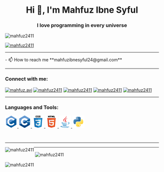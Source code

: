 <!---
- 👋 Hi, I’m @Mahfuz2411.
- 👀 I’m interested in programming.
- 🌱 I’m currently learning Python.
- 📫 How to reach me -> mahfuzibnesyful24@gmail.com.


Mahfuz2411/Mahfuz2411 is a ✨ special ✨ repository because its `README.md` (this file) appears on your GitHub profile.
You can click the Preview link to take a look at your changes.
--->

<h1 align="center">Hi 👋, I'm Mahfuz Ibne Syful</h1>
<h3 align="center">I love programming in every universe</h3>

<p align="left"> <img src="https://komarev.com/ghpvc/?username=mahfuz2411&label=Profile%20views&color=0e75b6&style=flat" alt="mahfuz2411" /> </p>

<p align="left"> <a href="https://github.com/ryo-ma/github-profile-trophy"><img src="https://github-profile-trophy.vercel.app/?username=mahfuz2411" alt="mahfuz2411" /></a> </p>
<hr/>
- 📫 How to reach me **mahfuzibnesyful24@gmail.com**
<hr/>
<h3 align="left">Connect with me:</h3>
<p align="left">
<a href="https://instagram.com/mahfuz.avi" target="blank"><img align="center" src="https://raw.githubusercontent.com/rahuldkjain/github-profile-readme-generator/master/src/images/icons/Social/instagram.svg" alt="mahfuz.avi" height="30" width="40" /></a>
<a href="https://www.codechef.com/users/mahfuz2411" target="blank"><img align="center" src="https://cdn.jsdelivr.net/npm/simple-icons@3.1.0/icons/codechef.svg" alt="mahfuz2411" height="30" width="40" /></a>
<a href="https://www.hackerrank.com/mahfuz2411" target="blank"><img align="center" src="https://raw.githubusercontent.com/rahuldkjain/github-profile-readme-generator/master/src/images/icons/Social/hackerrank.svg" alt="mahfuz2411" height="30" width="40" /></a>
<a href="https://codeforces.com/profile/mahfuz2411" target="blank"><img align="center" src="https://raw.githubusercontent.com/rahuldkjain/github-profile-readme-generator/master/src/images/icons/Social/codeforces.svg" alt="mahfuz2411" height="30" width="40" /></a>
<a href="https://www.leetcode.com/mahfuz2411" target="blank"><img align="center" src="https://raw.githubusercontent.com/rahuldkjain/github-profile-readme-generator/master/src/images/icons/Social/leet-code.svg" alt="mahfuz2411" height="30" width="40" /></a>
</p>

<hr/>

<h3 align="left">Languages and Tools:</h3>
<p align="left"> <a href="https://www.cprogramming.com/" target="_blank" rel="noreferrer"> <img src="https://raw.githubusercontent.com/devicons/devicon/master/icons/c/c-original.svg" alt="c" width="40" height="40"/> </a> <a href="https://www.w3schools.com/cpp/" target="_blank" rel="noreferrer"> <img src="https://raw.githubusercontent.com/devicons/devicon/master/icons/cplusplus/cplusplus-original.svg" alt="cplusplus" width="40" height="40"/> </a> <a href="https://www.w3schools.com/css/" target="_blank" rel="noreferrer"> <img src="https://raw.githubusercontent.com/devicons/devicon/master/icons/css3/css3-original-wordmark.svg" alt="css3" width="40" height="40"/> </a> <a href="https://www.w3.org/html/" target="_blank" rel="noreferrer"> <img src="https://raw.githubusercontent.com/devicons/devicon/master/icons/html5/html5-original-wordmark.svg" alt="html5" width="40" height="40"/> </a> <a href="https://www.java.com" target="_blank" rel="noreferrer"> <img src="https://raw.githubusercontent.com/devicons/devicon/master/icons/java/java-original.svg" alt="java" width="40" height="40"/> </a> <a href="https://www.python.org" target="_blank" rel="noreferrer"> <img src="https://raw.githubusercontent.com/devicons/devicon/master/icons/python/python-original.svg" alt="python" width="40" height="40"/> </a> </p>

<br/>
<hr/>
<!-- 
<p><img align="left" src="https://github-readme-stats.vercel.app/api/top-langs?username=mahfuz2411&show_icons=true&locale=en&layout=compact" alt="mahfuz2411" /></p>
-->

<p><img align="left" src="https://github-readme-stats.vercel.app/api/top-langs?username=mahfuz2411" alt="mahfuz2411" /></p>
<hr/>
<p>&nbsp;<img align="center" src="https://github-readme-stats.vercel.app/api?username=mahfuz2411&show_icons=true&locale=en" alt="mahfuz2411" /></p>

<p><img align="center" src="https://github-readme-streak-stats.herokuapp.com/?user=mahfuz2411" alt="mahfuz2411" /></p>
